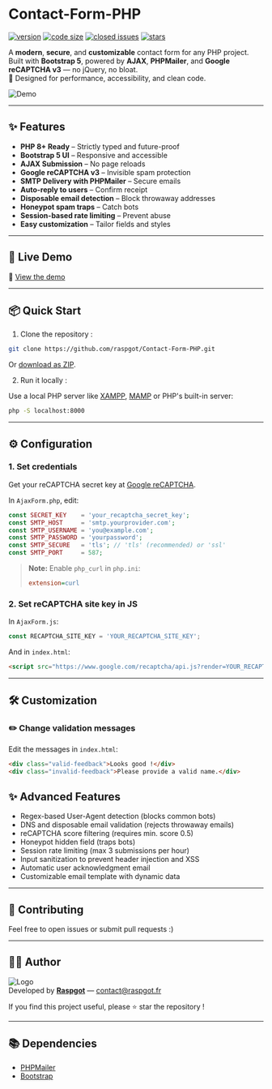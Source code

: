 # Contact-Form-PHP

[![version](https://img.shields.io/badge/version-1.7.0-blue.svg)](https://github.com/raspgot/Contact-Form-PHP)
[![code size](https://img.shields.io/github/languages/code-size/raspgot/Contact-Form-PHP)](https://github.com/raspgot/Contact-Form-PHP)
[![closed issues](https://img.shields.io/github/issues-closed-raw/raspgot/Contact-Form-PHP)](https://github.com/raspgot/Contact-Form-PHP/issues?q=is%3Aissue+is%3Aclosed)
[![stars](https://img.shields.io/github/stars/raspgot/Contact-Form-PHP?style=social)](https://github.com/raspgot/Contact-Form-PHP/stargazers)

A **modern**, **secure**, and **customizable** contact form for any PHP project.
Built with **Bootstrap 5**, powered by **AJAX**, **PHPMailer**, and **Google reCAPTCHA v3** — no jQuery, no bloat.  
🔐 Designed for performance, accessibility, and clean code.

![Demo](https://github.raspgot.fr/contact-form-raspgot.gif)

---

## ✨ Features

-   **PHP 8+ Ready** – Strictly typed and future-proof
-   **Bootstrap 5 UI** – Responsive and accessible
-   **AJAX Submission** – No page reloads
-   **Google reCAPTCHA v3** – Invisible spam protection
-   **SMTP Delivery with PHPMailer** – Secure emails
-   **Auto-reply to users** – Confirm receipt
-   **Disposable email detection** – Block throwaway addresses
-   **Honeypot spam traps** – Catch bots
-   **Session-based rate limiting** – Prevent abuse
-   **Easy customization** – Tailor fields and styles

---

## 🚀 Live Demo

🔗 [View the demo](https://github.raspgot.fr)

---

## 📦 Quick Start

1. Clone the repository :

```bash
git clone https://github.com/raspgot/Contact-Form-PHP.git
```

Or [download as ZIP](https://github.com/raspgot/Contact-Form-PHP/archive/master.zip).

2. Run it locally :

Use a local PHP server like [XAMPP](https://www.apachefriends.org), [MAMP](https://www.mamp.info) or PHP's built-in server:

```bash
php -S localhost:8000
```

---

## ⚙️ Configuration

### 1. Set credentials

Get your reCAPTCHA secret key at [Google reCAPTCHA](https://www.google.com/recaptcha/admin).

In `AjaxForm.php`, edit:

```php
const SECRET_KEY    = 'your_recaptcha_secret_key';
const SMTP_HOST     = 'smtp.yourprovider.com';
const SMTP_USERNAME = 'you@example.com';
const SMTP_PASSWORD = 'yourpassword';
const SMTP_SECURE   = 'tls'; // 'tls' (recommended) or 'ssl'
const SMTP_PORT     = 587;
```

> **Note:** Enable `php_curl` in `php.ini`:
>
> ```ini
> extension=curl
> ```

### 2. Set reCAPTCHA site key in JS

In `AjaxForm.js`:

```javascript
const RECAPTCHA_SITE_KEY = 'YOUR_RECAPTCHA_SITE_KEY';
```

And in `index.html`:

```html
<script src="https://www.google.com/recaptcha/api.js?render=YOUR_RECAPTCHA_SITE_KEY"></script>
```

---

## 🛠️ Customization

### ✏️ Change validation messages

Edit the messages in `index.html`:

```html
<div class="valid-feedback">Looks good !</div>
<div class="invalid-feedback">Please provide a valid name.</div>
```

## ✨ Advanced Features

-   Regex-based User-Agent detection (blocks common bots)
-   DNS and disposable email validation (rejects throwaway emails)
-   reCAPTCHA score filtering (requires min. score 0.5)
-   Honeypot hidden field (traps bots)
-   Session rate limiting (max 3 submissions per hour)
-   Input sanitization to prevent header injection and XSS
-   Automatic user acknowledgment email
-   Customizable email template with dynamic data

---

## 🙌 Contributing

Feel free to open issues or submit pull requests :)

---

## 🧑‍💻 Author

![Logo](https://github.raspgot.fr/raspgot-blue.png)  
Developed by [**Raspgot**](https://raspgot.fr) — [contact@raspgot.fr](mailto:contact@raspgot.fr)

If you find this project useful, please ⭐ star the repository !

---

## 📚 Dependencies

-   [PHPMailer](https://github.com/PHPMailer/PHPMailer)
-   [Bootstrap](https://github.com/twbs/bootstrap)
